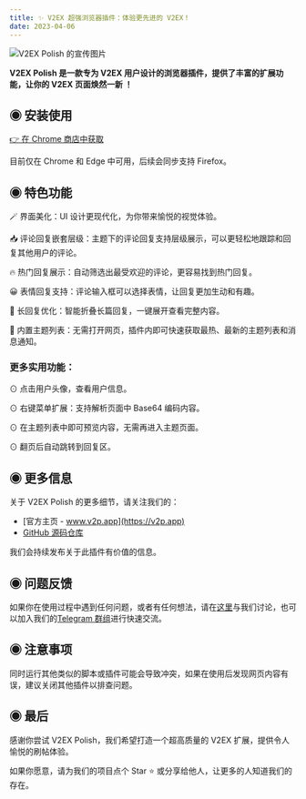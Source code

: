 ```yaml
---
title: ✨ V2EX 超强浏览器插件：体验更先进的 V2EX！
date: 2023-04-06
---
```


![V2EX Polish 的宣传图片](https://i.imgur.com/vdYuBpY.jpg)

**V2EX Polish 是一款专为 V2EX 用户设计的浏览器插件，提供了丰富的扩展功能，让你的 V2EX 页面焕然一新 ！**

## ◉ 安装使用

[👉 在 Chrome 商店中获取](https://chrome.google.com/webstore/detail/v2ex-polish/onnepejgdiojhiflfoemillegpgpabdm)

目前仅在 Chrome 和 Edge 中可用，后续会同步支持 Firefox。

## ◉ 特色功能

🪄 界面美化：UI 设计更现代化，为你带来愉悦的视觉体验。

📥 评论回复嵌套层级：主题下的评论回复支持层级展示，可以更轻松地跟踪和回复其他用户的评论。

🔥 热门回复展示：自动筛选出最受欢迎的评论，更容易找到热门回复。

😀 表情回复支持：评论输入框可以选择表情，让回复更加生动和有趣。

📃 长回复优化：智能折叠长篇回复，一键展开查看完整内容。

📰 内置主题列表：无需打开网页，插件内即可快速获取最热、最新的主题列表和消息通知。

### 更多实用功能：

⊙ 点击用户头像，查看用户信息。

⊙ 右键菜单扩展：支持解析页面中 Base64 编码内容。

⊙ 在主题列表中即可预览内容，无需再进入主题页面。

⊙ 翻页后自动跳转到回复区。

## ◉ 更多信息

关于 V2EX Polish 的更多细节，请关注我们的：

- [官方主页 - www.v2p.app](https://v2p.app)
- [GitHub 源码仓库](https://github.com/coolpace/V2EX_Polish)

我们会持续发布关于此插件有价值的信息。

## ◉ 问题反馈

如果你在使用过程中遇到任何问题，或者有任何想法，请在[这里](https://github.com/coolpace/V2EX_Polish/discussions/1)与我们讨论，也可以加入我们的[Telegram 群组](https://t.me/+zH9GxA2DYLtjYjhl)进行快速交流。

## ◉ 注意事项

同时运行其他类似的脚本或插件可能会导致冲突，如果在使用后发现网页内容有误，建议关闭其他插件以排查问题。

## ◉ 最后

感谢你尝试 V2EX Polish，我们希望打造一个超高质量的 V2EX 扩展，提供令人愉悦的刷帖体验。

如果你愿意，请为我们的项目点个 Star ⭐️ 或分享给他人，让更多的人知道我们的存在。
